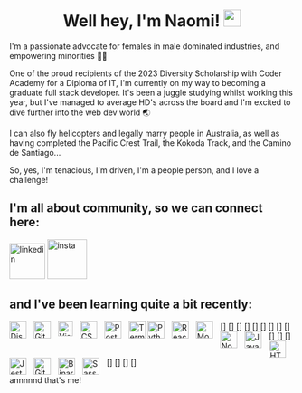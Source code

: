 <h1 align="center">Well hey, I'm Naomi! <img src="https://media.tenor.com/e3GqicbfhMYAAAAi/get-greeting-get-greetings.gif" alt="waving face" width="30px"></h1>

I'm a passionate advocate for females in male dominated industries, and empowering minorities 🙌🏽

One of the proud recipients of the 2023 Diversity Scholarship with Coder Academy for a Diploma of IT, I'm currently on my way to becoming a graduate full stack developer. It's been a juggle studying whilst working this year, but I've managed to average HD's across the board and I'm excited to dive further into the web dev world 🌏

I can also fly helicopters and legally marry people in Australia, as well as having completed the Pacific Crest Trail, the Kokoda Track, and the Camino de Santiago... 

So, yes, I'm tenacious, I'm driven, I'm a people person, and I love a challenge!

## I'm all about community, so we can connect here:

[<img src="https://www.svgrepo.com/show/382726/linkedin-linked-in.svg" alt="linkedin" width="63px">](https://www.linkedin.com/in/naomi-mowbray/) [<img src="https://www.svgrepo.com/show/452229/instagram-1.svg" alt="insta" width="70px">](https://www.instagram.com/captainaomi/) 

## and I've been learning quite a bit recently:

[<img align="left" alt="Discord" width="30px" src="https://www.svgrepo.com/show/343548/discord-communication-interaction-message-network.svg" style="padding-right:10px;" />]
[<img align="left" alt="GitHub" width="30px" src="https://www.svgrepo.com/show/475654/github-color.svg" style="padding-right:10px;" />]
[<img align="left" alt="Visual Studio Code" width="26px" src="https://cdn.jsdelivr.net/gh/devicons/devicon/icons/vscode/vscode-original.svg" style="padding-right:10px;" />]
[<img align="left" alt="CSS3" width="30px" src="https://cdn.jsdelivr.net/gh/devicons/devicon/icons/css3/css3-original.svg" style="padding-right:10px;" />]
[<img align="left" alt="Postgresql" width="30px" src="https://www.svgrepo.com/show/354200/postgresql.svg" style="padding-right:10px;" />]
[<img align="left" alt="Terminal" width="30px" src="https://www.svgrepo.com/show/336126/terminal.svg" />]
[<img align="left" alt="Python" width="30px" src="https://www.svgrepo.com/show/452091/python.svg" style="padding-right:10px;" />]
[<img align="left" alt="React" width="30px" src="https://cdn.jsdelivr.net/gh/devicons/devicon/icons/react/react-original.svg" style="padding-right:10px;" />]
[<img align="left" alt="MongoDB" width="30px" src="https://cdn.jsdelivr.net/gh/devicons/devicon/icons/mongodb/mongodb-original.svg" style="padding-right:10px;" />]
[<img align="left" alt="Node.js" width="30px" src="https://cdn.jsdelivr.net/gh/devicons/devicon/icons/nodejs/nodejs-original.svg" style="padding-right:10px;" />]
[<img align="left" alt="JavaScript" width="30px" src="https://cdn.jsdelivr.net/gh/devicons/devicon/icons/javascript/javascript-original.svg" style="padding-right:10px;" />]
[<img align="left" alt="HTML5" width="30px" src="https://cdn.jsdelivr.net/gh/devicons/devicon/icons/html5/html5-original.svg" style="padding-right:10px;" />]
[<img align="left" alt="Jest" width="30px" src="https://www.svgrepo.com/show/373700/jest.svg" style="padding-right:10px;" />]
[<img align="left" alt="Git" width="30px" src="https://cdn.jsdelivr.net/gh/devicons/devicon/icons/git/git-original.svg" style="padding-right:10px;" />]
[<img align="left" alt="Binary" width="30px" src="https://www.svgrepo.com/show/373470/binary.svg" style="padding-right:10px;" />]
[<img align="left" alt="Sass" width="30px" src="https://cdn.jsdelivr.net/gh/devicons/devicon/icons/sass/sass-original.svg" style="padding-right:10px;" />]

annnnnd that's me!


<!--
**captainaomi/captainaomi** is a ✨ _special_ ✨ repository because its `README.md` (this file) appears on your GitHub profile.

Here are some ideas to get you started:

- 🔭 I’m currently working on ...
- 🌱 I’m currently learning ...
- 👯 I’m looking to collaborate on ...
- 🤔 I’m looking for help with ...
- 💬 Ask me about ...
- 📫 How to reach me: ...
- 😄 Pronouns: ...
- ⚡ Fun fact: ...
-->


